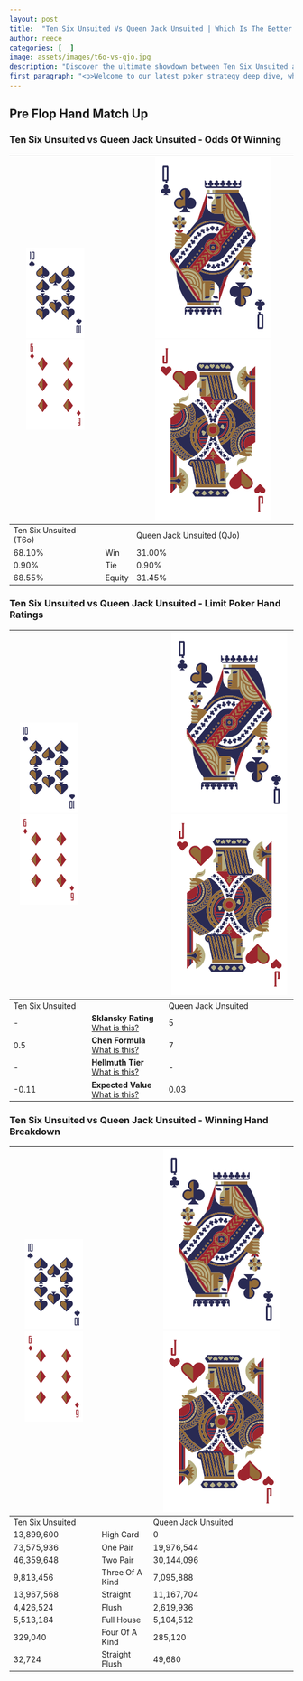 ```yaml
---
layout: post
title:  "Ten Six Unsuited Vs Queen Jack Unsuited | Which Is The Better Hand In Poker? A Complete Guide"
author: reece
categories: [  ]
image: assets/images/t6o-vs-qjo.jpg
description: "Discover the ultimate showdown between Ten Six Unsuited and Queen Jack Unsuited in poker! Uncover the odds, strategies, and scenarios where one hand triumphs over the other. Get ready to up your poker game with this thrilling analysis."
first_paragraph: "<p>Welcome to our latest poker strategy deep dive, where we're pitting two distinct hands against each other in a high-stakes showdown: Ten Six Unsuited vs Queen Jack Unsuited.</p><p>In the dynamic world of poker, every decision counts, and knowing which hand holds the upper hand is key to your success at the table.</p><p>In this article, we'll dissect these two hands, explore the scenarios where one dominates the other, and equip you with the knowledge to make strategic choices that can tip the odds in your favor.</p><p>Get ready to unravel the intriguing dynamics of these poker hands and elevate your game to new heights.</p>"
---
```




[comment]: # (sp0)

## Pre Flop Hand Match Up

<div class="table hand-ratings" markdown="1"> 



### Ten Six Unsuited vs Queen Jack Unsuited - Odds Of Winning


    
| ![image info](assets/images/hand1/T.png) ![image info](assets/images/hand1/6o.png) |  | ![image info](assets/images/hand2/Q.png) ![image info](assets/images/hand2/Jo.png) |
| -------- | -------- | -------- |
| Ten Six Unsuited (T6o) |  | Queen Jack Unsuited (QJo) |
| 68.10% | Win | 31.00% |
| 0.90% | Tie | 0.90% |
| 68.55% | Equity | 31.45% |




[comment]: # (sp1)



### Ten Six Unsuited vs Queen Jack Unsuited - Limit Poker Hand Ratings


    
| ![image info](assets/images/hand1/T.png) ![image info](assets/images/hand1/6o.png) |  | ![image info](assets/images/hand2/Q.png) ![image info](assets/images/hand2/Jo.png) |
| -------- | -------- | -------- |
| Ten Six Unsuited |  | Queen Jack Unsuited |
| - | **Sklansky Rating** [What is this?](/sklansky-rating-explained) | 5 |
| 0.5 | **Chen Formula** [What is this?](/chen-formula-explained) | 7 |
| - | **Hellmuth Tier** [What is this?](/Hellmuth-tier-explained) | - |
| -0.11 | **Expected Value** [What is this?](/expected-value-explained) | 0.03 |




[comment]: # (sp2)



### Ten Six Unsuited vs Queen Jack Unsuited - Winning Hand Breakdown


    
| ![image info](assets/images/hand1/T.png) ![image info](assets/images/hand1/6o.png) |  | ![image info](assets/images/hand2/Q.png) ![image info](assets/images/hand2/Jo.png) |
| -------- | -------- | -------- |
| Ten Six Unsuited |  | Queen Jack Unsuited |
| 13,899,600 | High Card | 0 |
| 73,575,936 | One Pair | 19,976,544 |
| 46,359,648 | Two Pair | 30,144,096 |
| 9,813,456 | Three Of A Kind | 7,095,888 |
| 13,967,568 | Straight | 11,167,704 |
| 4,426,524 | Flush | 2,619,936 |
| 5,513,184 | Full House | 5,104,512 |
| 329,040 | Four Of A Kind | 285,120 |
| 32,724 | Straight Flush | 49,680 |




[comment]: # (sp3)



</div>

[comment]: # (sp4)



[comment]: # (sp5)

